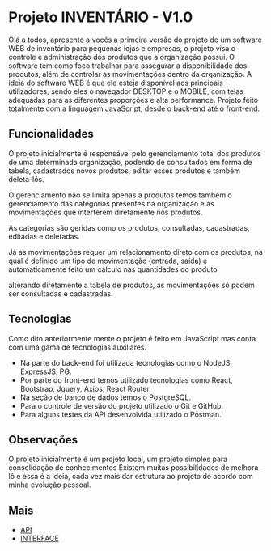 
# Projeto INVENTÁRIO - V1.0

Olá a todos, apresento a vocês a primeira versão do projeto de um software WEB de inventário para pequenas lojas e empresas, o projeto visa o controle e administração 
dos produtos que a organização possui. O software tem como foco trabalhar para assegurar a disponibilidade dos produtos, além de controlar as movimentações 
dentro da organização. A ideia do software WEB é que ele esteja disponível aos principais utilizadores, sendo eles o navegador DESKTOP e o MOBILE, com telas adequadas 
para as diferentes proporções e alta performance. Projeto feito totalmente com a linguagem JavaScript, desde o back-end até o front-end.

## Funcionalidades

O projeto inicialmente é responsável pelo gerenciamento total dos produtos de uma determinada organização, podendo de consultados em forma de tabela, cadastrados novos produtos, 
editar esses produtos e também deleta-lós.

O gerenciamento não se limita apenas a produtos temos também o gerenciamento das categorias presentes na organização e as movimentações que interferem diretamente nos produtos.

As categorias são geridas como os produtos, consultadas, cadastradas, editadas e deletadas.

Já as movimentações requer um relacionamento direto com os produtos, na qual é definido um tipo de movimentação (entrada, saída) e automaticamente feito um cálculo nas quantidades do produto

alterando diretamente a tabela  de produtos, as movimentações só podem ser consultadas e cadastradas.

## Tecnologias

Como dito anteriormente mente o projeto é feito em JavaScript mas conta com uma gama de tecnologias auxiliares.
- Na parte do back-end foi utilizada tecnologias como o NodeJS, ExpressJS, PG.
- Por parte do front-end temos utilizado tecnologias como React, Bootstrap, Jquery, Axios, React Router.
- Na seção de banco de dados temos o PostgreSQL.
- Para o controle de versão do projeto utilizado o Git e GitHub.
- Para alguns testes da API desenvolvida utilizado o Postman.

## Observações

O projeto inicialmente é um projeto local, um projeto simples para consolidação de conhecimentos
Existem muitas possibilidades de melhora-lô e essa é a ideia, cada vez mais dar estrutura ao projeto 
de acordo com minha evolução pessoal.

## Mais

 * [API](https://github.com/Kaiquemarques00/Projeto_inventario/tree/main/API)
 * [INTERFACE](https://github.com/Kaiquemarques00/Projeto_inventario/tree/main/Interface) 
